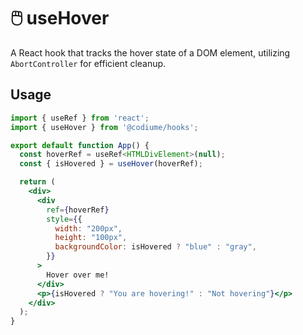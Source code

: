 # 🖱️ useHover

A React hook that tracks the hover state of a DOM element, utilizing `AbortController` for efficient cleanup.

## Usage

```jsx
import { useRef } from 'react';
import { useHover } from '@codiume/hooks';

export default function App() {
  const hoverRef = useRef<HTMLDivElement>(null);
  const { isHovered } = useHover(hoverRef);

  return (
    <div>
      <div
        ref={hoverRef}
        style={{
          width: "200px",
          height: "100px",
          backgroundColor: isHovered ? "blue" : "gray",
        }}
      >
        Hover over me!
      </div>
      <p>{isHovered ? "You are hovering!" : "Not hovering"}</p>
    </div>
  );
}
```
